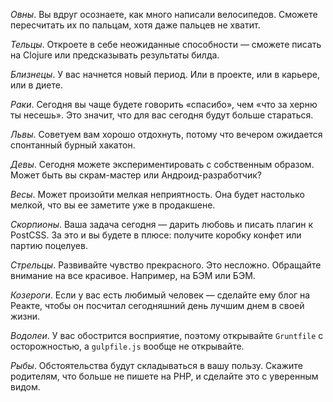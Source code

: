 _Овны_. Вы вдруг осознаете, как много написали велосипедов. Сможете пересчитать их по пальцам, хотя даже пальцев не хватит.

_Тельцы_. Откроете в себе неожиданные способности — сможете писать на Clojure или предсказывать результаты билда.

_Близнецы_. У вас начнется новый период. Или в проекте, или в карьере, или в диете.

_Раки_. Сегодня вы чаще будете говорить «спасибо», чем «что за херню ты несешь». Это значит, что для вас сегодня будут больше стараться.

_Львы_. Советуем вам хорошо отдохнуть, потому что вечером ожидается спонтанный бурный хакатон.

_Девы_. Сегодня можете экспериментировать с собственным образом. Может быть вы скрам-мастер или Андроид-разработчик?

_Весы_. Может произойти мелкая неприятность. Она будет настолько мелкой, что вы ее заметите уже в продакшене.

_Скорпионы_. Ваша задача сегодня — дарить любовь и писать плагин к PostCSS. За это и вы будете в плюсе: получите коробку конфет или партию поцелуев.

_Стрельцы_. Развивайте чувство прекрасного. Это несложно. Обращайте внимание на все красивое. Например, на БЭМ или БЭМ.

_Козероги_. Если у вас есть любимый человек — сделайте ему блог на Реакте, чтобы он посчитал сегодняшний день лучшим днем в своей жизни.

_Водолеи_. У вас обострится  восприятие, поэтому открывайте `Gruntfile` с осторожностью, а `gulpfile.js` вообще не открывайте.

_Рыбы_. Обстоятельства будут складываться в вашу пользу. Скажите родителям, что больше не пишете на PHP, и сделайте это с  уверенным видом.

